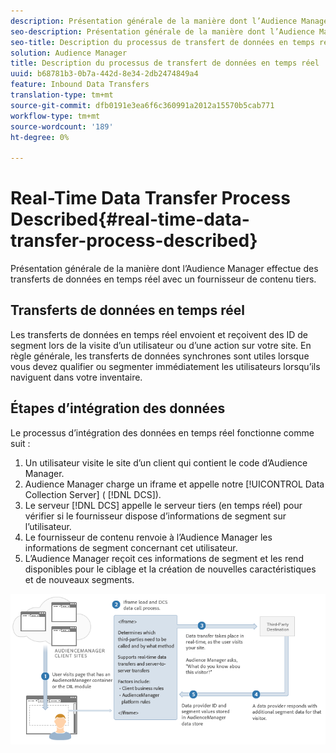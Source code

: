 ```yaml
---
description: Présentation générale de la manière dont l’Audience Manager effectue des transferts de données en temps réel avec un fournisseur de contenu tiers.
seo-description: Présentation générale de la manière dont l’Audience Manager effectue des transferts de données en temps réel avec un fournisseur de contenu tiers.
seo-title: Description du processus de transfert de données en temps réel
solution: Audience Manager
title: Description du processus de transfert de données en temps réel
uuid: b68781b3-0b7a-442d-8e34-2db2474849a4
feature: Inbound Data Transfers
translation-type: tm+mt
source-git-commit: dfb0191e3ea6f6c360991a2012a15570b5cab771
workflow-type: tm+mt
source-wordcount: '189'
ht-degree: 0%

---
```



# Real-Time Data Transfer Process Described{#real-time-data-transfer-process-described}

Présentation générale de la manière dont l’Audience Manager effectue des transferts de données en temps réel avec un fournisseur de contenu tiers.

<!-- real-time-data-transfer-explained.xml -->

## Transferts de données en temps réel

Les transferts de données en temps réel envoient et reçoivent des ID de segment lors de la visite d’un utilisateur ou d’une action sur votre site. En règle générale, les transferts de données synchrones sont utiles lorsque vous devez qualifier ou segmenter immédiatement les utilisateurs lorsqu’ils naviguent dans votre inventaire.

## Étapes d’intégration des données

Le processus d’intégration des données en temps réel fonctionne comme suit :

1. Un utilisateur visite le site d’un client qui contient le code d’Audience Manager.
1. Audience Manager charge un iframe et appelle notre [!UICONTROL Data Collection Server] ( [!DNL DCS]).
1. Le serveur [!DNL DCS] appelle le serveur tiers (en temps réel) pour vérifier si le fournisseur dispose d’informations de segment sur l’utilisateur.
1. Le fournisseur de contenu renvoie à l’Audience Manager les informations de segment concernant cet utilisateur.
1. L’Audience Manager reçoit ces informations de segment et les rend disponibles pour le ciblage et la création de nouvelles caractéristiques et de nouveaux segments.

![](assets/rt_reduce70.png)